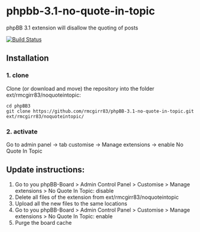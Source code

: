 phpbb-3.1-no-quote-in-topic
=========================

phpBB 3.1 extension will disallow the quoting of posts

[![Build Status](https://travis-ci.org/RMcGirr83/phpBB-3.1-no-quote-in-topic.svg?branch=master)](https://travis-ci.org/RMcGirr83/phpBB-3.1-no-quote-in-topic)
## Installation

### 1. clone
Clone (or download and move) the repository into the folder ext/rmcgirr83/noquoteintopic:

```
cd phpBB3
git clone https://github.com/rmcgirr83/phpBB-3.1-no-quote-in-topic.git ext/rmcgirr83/noquoteintopic/
```

### 2. activate
Go to admin panel -> tab customise -> Manage extensions -> enable No Quote In Topic

## Update instructions:
1. Go to you phpBB-Board > Admin Control Panel > Customise > Manage extensions > No Quote In Topic: disable
2. Delete all files of the extension from ext/rmcgirr83/noquoteintopic
3. Upload all the new files to the same locations
4. Go to you phpBB-Board > Admin Control Panel > Customise > Manage extensions > No Quote In Topic: enable
5. Purge the board cache
